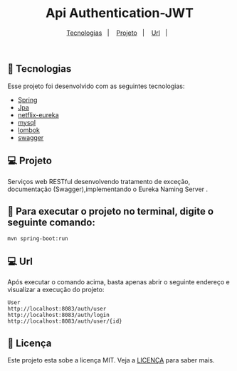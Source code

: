 <h1 align="center">
  Api Authentication-JWT

</h1>


<p align="center">
  <a href="#-tecnologias">Tecnologias</a>&nbsp;&nbsp;&nbsp;|&nbsp;&nbsp;&nbsp;
  <a href="#-projeto">Projeto</a>&nbsp;&nbsp;&nbsp;|&nbsp;&nbsp;&nbsp;
  <a href="#-url">Url</a>&nbsp;&nbsp;&nbsp;|&nbsp;&nbsp;&nbsp;
</p>


<br>


## 🚀 Tecnologias

Esse projeto foi desenvolvido com as seguintes tecnologias:

- [Spring](https://spring.io/)
- [Jpa](https://spring.io/projects/spring-data-redis)
- [netflix-eureka](https://spring.io/projects/spring-cloud-sleuth)
- [mysql](https://www.mysql.com/)
- [lombok](https://projectlombok.org/)
- [swagger](https://swagger.io/)


## 💻 Projeto

Serviços web RESTful desenvolvendo tratamento de exceção, 
documentação (Swagger),implementando o Eureka Naming Server . 


## :hammer: Para executar o projeto no terminal, digite o seguinte comando:

```shell script
mvn spring-boot:run 
```

## 💻 Url
Após executar o comando acima, basta apenas abrir o seguinte endereço e visualizar a execução do projeto:

```
User
http://localhost:8083/auth/user
http://localhost:8083/auth/login
http://localhost:8083/auth/user/{id}
```



## 📝 Licença

Este projeto esta sobe a licença MIT. Veja a [LICENÇA](https://opensource.org/licenses/MIT) para saber mais.


